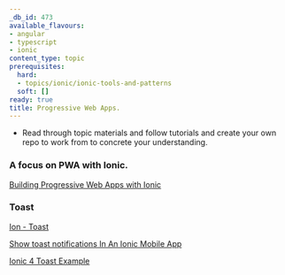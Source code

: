 ```yaml
---
_db_id: 473
available_flavours:
- angular
- typescript
- ionic
content_type: topic
prerequisites:
  hard:
  - topics/ionic/ionic-tools-and-patterns
  soft: []
ready: true
title: Progressive Web Apps.
---
```


- Read through topic materials and follow tutorials and create your own repo to work from to concrete your understanding.

### A focus on PWA with Ionic.

[Building Progressive Web Apps with Ionic](https://www.joshmorony.com/topics/progressive-web-application-tutorials/)

### Toast

[Ion - Toast](https://ionicframework.com/docs/api/toast)

[Show toast notifications In An Ionic Mobile App](https://www.thepolyglotdeveloper.com/2016/01/show-native-toast-notifications-in-an-ionic-2-mobile-app/)

[Ionic 4 Toast Example](https://www.youtube.com/watch?v=09iuPkmtpdg)
